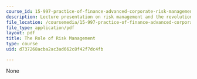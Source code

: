 ```yaml
---
course_id: 15-997-practice-of-finance-advanced-corporate-risk-management-spring-2009
description: Lecture presentation on risk management and the revolution in finance.
file_location: /coursemedia/15-997-practice-of-finance-advanced-corporate-risk-management-spring-2009/d737268acba2ac3ad662c8f42f7dc4fb_MIT15_997s09_lec01_1.pdf
file_type: application/pdf
layout: pdf
title: The Role of Risk Management
type: course
uid: d737268acba2ac3ad662c8f42f7dc4fb

---
```

None